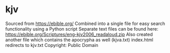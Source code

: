 # kjv
Sourced from https://ebible.org/
Combined into a single file for easy search functionality using a Python script
Separate text files can be found here: https://ebible.org/Scriptures/eng-kjv2006_readaloud.zip
Also created another file which contains the apocrypha as well (kjva.txt)
index.html redirects to kjv.txt
Copyright: Public Domain
